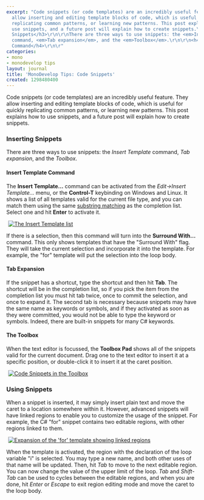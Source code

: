 ```yaml
---
excerpt: "Code snippets (or code templates) are an incredibly useful feature. They
  allow inserting and editing template blocks of code, which is useful for quickly
  replicating common patterns, or learning new patterns. This post explains how to
  use snippets, and a future post will explain how to create snippets.\r\n\r\n<h3>Inserting
  Snippets</h3>\r\n\r\nThere are three ways to use snippets: the <em>Insert Template</em>
  command, <em>Tab expansion</em>, and the <em>Toolbox</em>.\r\n\r\n<h4>Insert Template
  Command</h4>\r\n\r"
categories:
- mono
- monodevelop tips
layout: journal
title: 'MonoDevelop Tips: Code Snippets'
created: 1298480400
---
```

Code snippets (or code templates) are an incredibly useful feature. They allow inserting and editing template blocks of code, which is useful for quickly replicating common patterns, or learning new patterns. This post explains how to use snippets, and a future post will explain how to create snippets.

<h3>Inserting Snippets</h3>

There are three ways to use snippets: the <em>Insert Template</em> command, <em>Tab expansion</em>, and the <em>Toolbox</em>.

<h4>Insert Template Command</h4>

The <strong>Insert Template...</strong> command can be activated from the <em>Edit->Insert Template...</em> menu, or the <strong>Control-T</strong> keybinding on Windows and Linux. It shows a list of all templates valid for the current file type, and you can match them using the same <a href="http://mjhutchinson.com/journal/2011/02/07/completion_list_filtering">substring matching</a> as the completion list. Select one and hit <strong>Enter</strong> to activate it.

<a href="http://mjhutchinson.com/files/images/md-tips/template-insert.png" rel="lightbox[md_tips_code_snippets]" title="The Insert Template list"><img src="http://mjhutchinson.com/files/images/md-tips/template-insert.png" alt="The Insert Template list" style="max-width:98%; display:block;margin-left:auto;margin-right:auto;" /></a>

If there is a selection, then this command will turn into the <strong>Surround With...</strong> command. This only shows templates that have the "Surround With" flag. They will take the current selection and incorporate it into the template. For example, the "for" template will put the selection into the loop body.

<h4>Tab Expansion</h4>

If the snippet has a shortcut, type the shortcut and then hit <strong>Tab</strong>. The shortcut will be in the completion list, so if you pick the item from the completion list you must hit tab twice, once to commit the selection, and once to expand it. The second tab is necessary because snippets may have the same name as keywords or symbols, and if they activated as soon as they were committed, you would not be able to type the keyword or symbols. Indeed, there are built-in snippets for many C# keywords.

<h4>The Toolbox</h4>

When the text editor is focussed, the <strong>Toolbox Pad</strong> shows all of the snippets valid for the current document. Drag one to the text editor to insert it at a specific position, or double-click it to insert it at the caret position.

<a href="http://mjhutchinson.com/files/images/md-tips/template-toolbox.png" rel="lightbox[md_tips_code_snippets]" title="Code Snippets in the Toolbox"><img src="http://mjhutchinson.com/files/images/md-tips/template-toolbox.png" alt="Code Snippets in the Toolbox" style="max-width:98%; display:block;margin-left:auto;margin-right:auto;" /></a>

<h3>Using Snippets</h3>

When a snippet is inserted, it may simply insert plain text and move the caret to a location somewhere within it. However, advanced snippets will have linked regions to enable you to customize the usage of the snippet. For example, the C# "for" snippet contains two editable regions, with other regions linked to them.

<a href="http://mjhutchinson.com/files/images/md-tips/template-for-regions.png" rel="lightbox[md_tips_code_snippets]" title="Expansion of the 'for' template showing linked regions"><img src="http://mjhutchinson.com/files/images/md-tips/template-for-regions.png" alt="Expansion of the 'for' template showing linked regions" style="max-width:98%; display:block;margin-left:auto;margin-right:auto;" /></a>

When the template is activated, the region with the declaration of the loop variable "i" is selected. You may type a new name, and both other uses of that name will be updated. Then, hit <em>Tab</em> to move to the next editable region. You can now change the value of the upper limit of the loop. <em>Tab</em> and <em>Shift-Tab</em> can be used to cycles between the editable regions, and when you are done, hit <em>Enter</em> or <em>Escape</em> to exit region editing mode and move the caret to the loop body.
